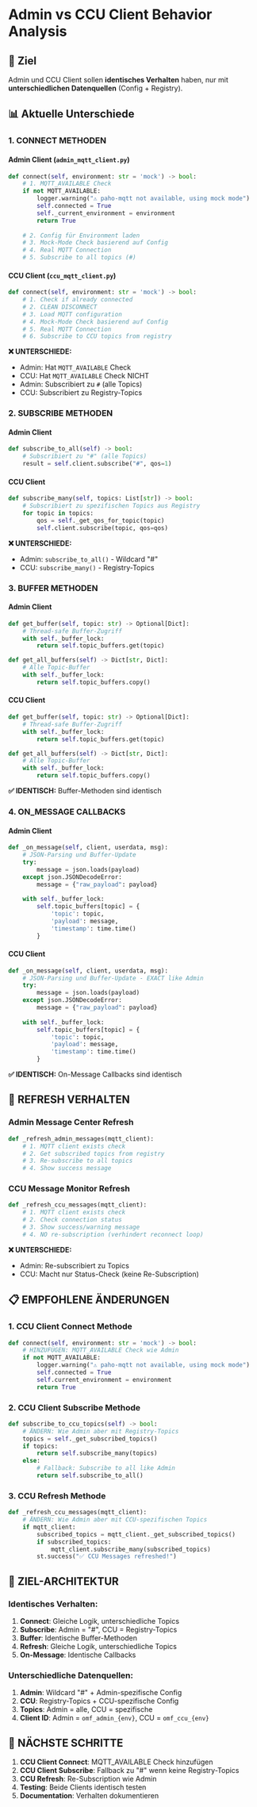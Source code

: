 # Admin vs CCU Client Behavior Analysis

## 🎯 Ziel
Admin und CCU Client sollen **identisches Verhalten** haben, nur mit **unterschiedlichen Datenquellen** (Config + Registry).

## 📊 Aktuelle Unterschiede

### 1. CONNECT METHODEN

#### Admin Client (`admin_mqtt_client.py`)
```python
def connect(self, environment: str = 'mock') -> bool:
    # 1. MQTT_AVAILABLE Check
    if not MQTT_AVAILABLE:
        logger.warning("⚠️ paho-mqtt not available, using mock mode")
        self.connected = True
        self._current_environment = environment
        return True
    
    # 2. Config für Environment laden
    # 3. Mock-Mode Check basierend auf Config
    # 4. Real MQTT Connection
    # 5. Subscribe to all topics (#)
```

#### CCU Client (`ccu_mqtt_client.py`)
```python
def connect(self, environment: str = 'mock') -> bool:
    # 1. Check if already connected
    # 2. CLEAN DISCONNECT
    # 3. Load MQTT configuration
    # 4. Mock-Mode Check basierend auf Config
    # 5. Real MQTT Connection
    # 6. Subscribe to CCU topics from registry
```

**❌ UNTERSCHIEDE:**
- Admin: Hat `MQTT_AVAILABLE` Check
- CCU: Hat `MQTT_AVAILABLE` Check NICHT
- Admin: Subscribiert zu `#` (alle Topics)
- CCU: Subscribiert zu Registry-Topics

### 2. SUBSCRIBE METHODEN

#### Admin Client
```python
def subscribe_to_all(self) -> bool:
    # Subscribiert zu "#" (alle Topics)
    result = self.client.subscribe("#", qos=1)
```

#### CCU Client
```python
def subscribe_many(self, topics: List[str]) -> bool:
    # Subscribiert zu spezifischen Topics aus Registry
    for topic in topics:
        qos = self._get_qos_for_topic(topic)
        self.client.subscribe(topic, qos=qos)
```

**❌ UNTERSCHIEDE:**
- Admin: `subscribe_to_all()` - Wildcard "#"
- CCU: `subscribe_many()` - Registry-Topics

### 3. BUFFER METHODEN

#### Admin Client
```python
def get_buffer(self, topic: str) -> Optional[Dict]:
    # Thread-safe Buffer-Zugriff
    with self._buffer_lock:
        return self.topic_buffers.get(topic)

def get_all_buffers(self) -> Dict[str, Dict]:
    # Alle Topic-Buffer
    with self._buffer_lock:
        return self.topic_buffers.copy()
```

#### CCU Client
```python
def get_buffer(self, topic: str) -> Optional[Dict]:
    # Thread-safe Buffer-Zugriff
    with self._buffer_lock:
        return self.topic_buffers.get(topic)

def get_all_buffers(self) -> Dict[str, Dict]:
    # Alle Topic-Buffer
    with self._buffer_lock:
        return self.topic_buffers.copy()
```

**✅ IDENTISCH:** Buffer-Methoden sind identisch

### 4. ON_MESSAGE CALLBACKS

#### Admin Client
```python
def _on_message(self, client, userdata, msg):
    # JSON-Parsing und Buffer-Update
    try:
        message = json.loads(payload)
    except json.JSONDecodeError:
        message = {"raw_payload": payload}
    
    with self._buffer_lock:
        self.topic_buffers[topic] = {
            'topic': topic,
            'payload': message,
            'timestamp': time.time()
        }
```

#### CCU Client
```python
def _on_message(self, client, userdata, msg):
    # JSON-Parsing und Buffer-Update - EXACT like Admin
    try:
        message = json.loads(payload)
    except json.JSONDecodeError:
        message = {"raw_payload": payload}
    
    with self._buffer_lock:
        self.topic_buffers[topic] = {
            'topic': topic,
            'payload': message,
            'timestamp': time.time()
        }
```

**✅ IDENTISCH:** On-Message Callbacks sind identisch

## 🔄 REFRESH VERHALTEN

### Admin Message Center Refresh
```python
def _refresh_admin_messages(mqtt_client):
    # 1. MQTT client exists check
    # 2. Get subscribed topics from registry
    # 3. Re-subscribe to all topics
    # 4. Show success message
```

### CCU Message Monitor Refresh
```python
def _refresh_ccu_messages(mqtt_client):
    # 1. MQTT client exists check
    # 2. Check connection status
    # 3. Show success/warning message
    # 4. NO re-subscription (verhindert reconnect loop)
```

**❌ UNTERSCHIEDE:**
- Admin: Re-subscribiert zu Topics
- CCU: Macht nur Status-Check (keine Re-Subscription)

## 📋 EMPFOHLENE ÄNDERUNGEN

### 1. CCU Client Connect Methode
```python
def connect(self, environment: str = 'mock') -> bool:
    # HINZUFÜGEN: MQTT_AVAILABLE Check wie Admin
    if not MQTT_AVAILABLE:
        logger.warning("⚠️ paho-mqtt not available, using mock mode")
        self.connected = True
        self.current_environment = environment
        return True
```

### 2. CCU Client Subscribe Methode
```python
def subscribe_to_ccu_topics(self) -> bool:
    # ÄNDERN: Wie Admin aber mit Registry-Topics
    topics = self._get_subscribed_topics()
    if topics:
        return self.subscribe_many(topics)
    else:
        # Fallback: Subscribe to all like Admin
        return self.subscribe_to_all()
```

### 3. CCU Refresh Methode
```python
def _refresh_ccu_messages(mqtt_client):
    # ÄNDERN: Wie Admin aber mit CCU-spezifischen Topics
    if mqtt_client:
        subscribed_topics = mqtt_client._get_subscribed_topics()
        if subscribed_topics:
            mqtt_client.subscribe_many(subscribed_topics)
        st.success("✅ CCU Messages refreshed!")
```

## 🎯 ZIEL-ARCHITEKTUR

### Identisches Verhalten:
1. **Connect**: Gleiche Logik, unterschiedliche Topics
2. **Subscribe**: Admin = "#", CCU = Registry-Topics
3. **Buffer**: Identische Buffer-Methoden
4. **Refresh**: Gleiche Logik, unterschiedliche Topics
5. **On-Message**: Identische Callbacks

### Unterschiedliche Datenquellen:
1. **Admin**: Wildcard "#" + Admin-spezifische Config
2. **CCU**: Registry-Topics + CCU-spezifische Config
3. **Topics**: Admin = alle, CCU = spezifische
4. **Client ID**: Admin = `omf_admin_{env}`, CCU = `omf_ccu_{env}`

## 📝 NÄCHSTE SCHRITTE

1. **CCU Client Connect**: MQTT_AVAILABLE Check hinzufügen
2. **CCU Client Subscribe**: Fallback zu "#" wenn keine Registry-Topics
3. **CCU Refresh**: Re-Subscription wie Admin
4. **Testing**: Beide Clients identisch testen
5. **Documentation**: Verhalten dokumentieren
